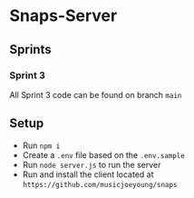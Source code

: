 # Snaps-Server

## Sprints

### Sprint 3

All Sprint 3 code can be found on branch `main`

## Setup

- Run `npm i`
- Create a `.env` file based on the `.env.sample`
- Run `node server.js` to run the server
- Run and install the client located at `https://github.com/musicjoeyoung/snaps`
